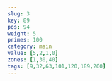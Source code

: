 ```yaml
---
slug: 3
key: 89
pos: 94
weight: 5
primes: 100
category: main
value: [5,2,1,0]
zones: [1,30,40]
tags: [9,32,63,101,120,189,200]
---
```


